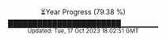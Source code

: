 <p align="center">
⏳Year Progress (79.38 %) <br>
███████████████████████▁▁▁▁▁▁▁ <br>
<sub>Updated: Tue, 17 Oct 2023 18:02:51 GMT</sub>
</p>

